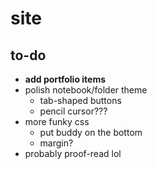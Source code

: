 # site

## to-do
* **add portfolio items**
* polish notebook/folder theme
  * tab-shaped buttons
  * pencil cursor???
* more funky css
  * put buddy on the bottom
  * margin?
* probably proof-read lol
